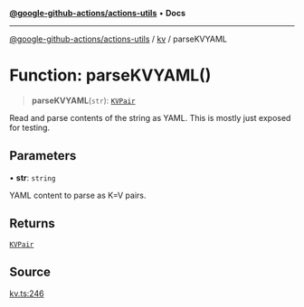 [**@google-github-actions/actions-utils**](../../README.md) • **Docs**

***

[@google-github-actions/actions-utils](../../modules.md) / [kv](../README.md) / parseKVYAML

# Function: parseKVYAML()

> **parseKVYAML**(`str`): [`KVPair`](../type-aliases/KVPair.md)

Read and parse contents of the string as YAML. This is mostly just exposed
for testing.

## Parameters

• **str**: `string`

YAML content to parse as K=V pairs.

## Returns

[`KVPair`](../type-aliases/KVPair.md)

## Source

[kv.ts:246](https://github.com/google-github-actions/actions-utils/blob/main/src/kv.ts#L246)
